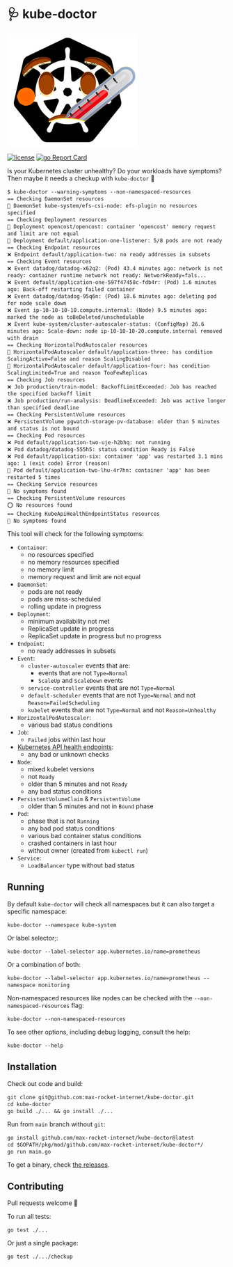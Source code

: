 # 🩺 kube-doctor

[![](img/k8s-logo-sick.png)](#)

[![license](https://img.shields.io/github/license/sebasrp/awslimitchecker)](https://tldrlegal.com/license/mit-license)
[![go Report Card](https://goreportcard.com/badge/github.com/max-rocket-internet/kube-doctor)](https://goreportcard.com/report/github.com/max-rocket-internet/kube-doctor)

Is your Kubernetes cluster unhealthy? Do your workloads have symptoms? Then maybe it needs a checkup with `kube-doctor` 🏥

```shell
$ kube-doctor --warning-symptoms --non-namespaced-resources
== Checking DaemonSet resources
👀 DaemonSet kube-system/efs-csi-node: efs-plugin no resources specified
== Checking Deployment resources
👀 Deployment opencost/opencost: container 'opencost' memory request and limit are not equal
👀 Deployment default/application-one-listener: 5/8 pods are not ready
== Checking Endpoint resources
❌ Endpoint default/application-two: no ready addresses in subsets
== Checking Event resources
❌ Event datadog/datadog-x62q2: (Pod) 43.4 minutes ago: network is not ready: container runtime network not ready: NetworkReady=fals...
❌ Event default/application-one-597f47458c-fdb4r: (Pod) 1.6 minutes ago: Back-off restarting failed container
❌ Event datadog/datadog-95q6n: (Pod) 18.6 minutes ago: deleting pod for node scale down
❌ Event ip-10-10-10-10.compute.internal: (Node) 9.5 minutes ago: marked the node as toBeDeleted/unschedulable
❌ Event kube-system/cluster-autoscaler-status: (ConfigMap) 26.6 minutes ago: Scale-down: node ip-10-10-10-20.compute.internal removed with drain
== Checking HorizontalPodAutoscaler resources
👀 HorizontalPodAutoscaler default/application-three: has condition ScalingActive=False and reason ScalingDisabled
👀 HorizontalPodAutoscaler default/application-four: has condition ScalingLimited=True and reason TooFewReplicas
== Checking Job resources
❌ Job production/train-model: BackoffLimitExceeded: Job has reached the specified backoff limit
❌ Job production/run-analysis: DeadlineExceeded: Job was active longer than specified deadline
== Checking PersistentVolume resources
❌ PersistentVolume pgwatch-storage-pv-database: older than 5 minutes and status is not bound
== Checking Pod resources
❌ Pod default/application-two-uje-h2bhq: not running
❌ Pod datadog/datadog-555h5: status condition Ready is False
❌ Pod default/application-six: container 'app' was restarted 3.1 mins ago: 1 (exit code) Error (reason)
👀 Pod default/application-two-lhu-4r7hn: container 'app' has been restarted 5 times
== Checking Service resources
🎉 No symptoms found
== Checking PersistentVolume resources
⭕️ No resources found
== Checking KubeApiHealthEndpointStatus resources
🎉 No symptoms found
```

This tool will check for the following symptoms:

- `Container`:
  - no resources specified
  - no memory resources specified
  - no memory limit
  - memory request and limit are not equal
- `DaemonSet`:
  - pods are not ready
  - pods are miss-scheduled
  - rolling update in progress
- `Deployment`:
  - minimum availability not met
  - ReplicaSet update in progress
  - ReplicaSet update in progress but no progress
- `Endpoint`:
  - no ready addresses in subsets
- `Event`:
  - `cluster-autoscaler` events that are:
    - events that are not `Type=Normal`
    - `ScaleUp` and `ScaleDown` events
  - `service-controller` events that are not `Type=Normal`
  - `default-scheduler` events that are not `Type=Normal` and not `Reason=FailedScheduling`
  - `kubelet` events that are not `Type=Normal` and not `Reason=Unhealthy`
- `HorizontalPodAutoscaler`:
  - various bad status conditions
- `Job`:
  - `Failed` jobs within last hour
- [Kubernetes API health endpoints](https://kubernetes.io/docs/reference/using-api/health-checks/):
  - any bad or unknown checks
- `Node`:
  - mixed kubelet versions
  - not `Ready`
  - older than 5 minutes and not `Ready`
  - any bad status conditions
- `PersistentVolumeClaim` & `PersistentVolume`
  - older than 5 minutes and not in `Bound` phase
- `Pod`:
  - phase that is not `Running`
  - any bad pod status conditions
  - various bad container status conditions
  - crashed containers in last hour
  - without owner (created from `kubectl run`)
- `Service`:
  - `LoadBalancer` type without bad status

## Running

By default `kube-doctor` will check all namespaces but it can also target a specific namespace:

```shell
kube-doctor --namespace kube-system
```

Or label selector;:

```shell
kube-doctor --label-selector app.kubernetes.io/name=prometheus
```

Or a combination of both:

```shell
kube-doctor --label-selector app.kubernetes.io/name=prometheus --namespace monitoring
```

Non-namespaced resources like nodes can be checked with the `--non-namespaced-resources` flag:

```shell
kube-doctor --non-namespaced-resources
```

To see other options, including debug logging, consult the help:

```shell
kube-doctor --help
```

## Installation

Check out code and build:

```shell
git clone git@github.com:max-rocket-internet/kube-doctor.git
cd kube-doctor
go build ./... && go install ./...
```

Run from `main` branch without `git`:

```shell
go install github.com/max-rocket-internet/kube-doctor@latest
cd $GOPATH/pkg/mod/github.com/max-rocket-internet/kube-doctor*/
go run main.go
```

To get a binary, check [the releases](https://github.com/max-rocket-internet/kube-doctor/releases).

## Contributing

Pull requests welcome 💙

To run all tests:

```shell
go test ./...
```

Or just a single package:

```shell
go test ./.../checkup
```
